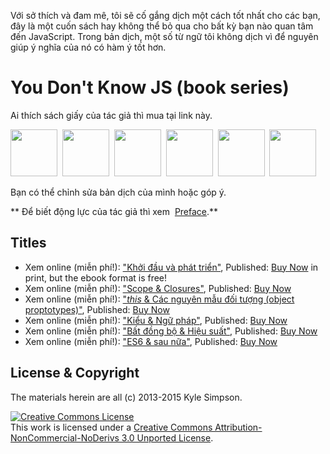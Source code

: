 Với sở thích và đam mê, tôi sẽ cố gắng dịch một cách tốt nhất cho các bạn, đây là một cuốn sách hay không thể bỏ qua cho bất kỳ bạn nào quan tâm đến JavaScript.
Trong bản dịch, một số từ ngữ tôi không dịch vì để nguyên giúp ý nghĩa của nó có hàm ý tốt hơn.

# You Don't Know JS (book series)

Ai thích sách giấy của tác giả thì mua tại link này.

<a href="http://shop.oreilly.com/product/0636920039303.do"><img src="up %26 going/cover.jpg" width="75"></a>&nbsp;
<a href="http://shop.oreilly.com/product/0636920026327.do"><img src="scope %26 closures/cover.jpg" width="75"></a>&nbsp;
<a href="http://shop.oreilly.com/product/0636920033738.do"><img src="this %26 object prototypes/cover.jpg" width="75"></a>&nbsp;
<a href="http://shop.oreilly.com/product/0636920033745.do"><img src="types %26 grammar/cover.jpg" width="75"></a>&nbsp;
<a href="http://shop.oreilly.com/product/0636920033752.do"><img src="async %26 performance/cover.jpg" width="75"></a>&nbsp;
<a href="http://shop.oreilly.com/product/0636920033769.do"><img src="es6 %26 beyond/cover.jpg" width="75"></a>

Bạn có thể chỉnh sửa bản dịch của mình hoặc góp ý.

** Để biết động lực của tác giả thì xem  [Preface](preface.md).**

## Titles

* Xem online (miễn phí!): ["Khởi đầu và phát triển"](https://github.com/viiiprock/You-Dont-Know-JS/tree/master/up%20%26%20going), Published: [Buy Now](http://shop.oreilly.com/product/0636920039303.do) in print, but the ebook format is free!
* Xem online (miễn phí!): ["Scope & Closures"](https://github.com/viiiprock/You-Dont-Know-JS/tree/master/scope%20%26%20closures), Published: [Buy Now](http://shop.oreilly.com/product/0636920026327.do)
* Xem online (miễn phí!): ["*this* & Các nguyên mẫu đối tượng (object proptotypes)"](https://github.com/viiiprock/You-Dont-Know-JS/tree/master/this%20%26%20object%20prototypes), Published: [Buy Now](http://shop.oreilly.com/product/0636920033738.do)
* Xem online (miễn phí!): ["Kiểu & Ngữ pháp"](https://github.com/viiiprock/You-Dont-Know-JS/tree/master/types%20%26%20grammar), Published: [Buy Now](http://shop.oreilly.com/product/0636920033745.do)
* Xem online (miễn phí!): ["Bất đồng bộ & Hiệu suất"](https://github.com/viiiprock/You-Dont-Know-JS/tree/master/async%20%26%20performance), Published: [Buy Now](http://shop.oreilly.com/product/0636920033752.do)
* Xem online (miễn phí!): ["ES6 & sau nữa"](https://github.com/viiiprock/You-Dont-Know-JS/tree/master/es6%20%26%20beyond), Published: [Buy Now](http://shop.oreilly.com/product/0636920033769.do)

## License & Copyright

The materials herein are all (c) 2013-2015 Kyle Simpson.

<a rel="license" href="http://creativecommons.org/licenses/by-nc-nd/3.0/"><img alt="Creative Commons License" style="border-width:0" src="https://i.creativecommons.org/l/by-nc-nd/3.0/88x31.png" /></a><br />This work is licensed under a <a rel="license" href="http://creativecommons.org/licenses/by-nc-nd/3.0/">Creative Commons Attribution-NonCommercial-NoDerivs 3.0 Unported License</a>.
